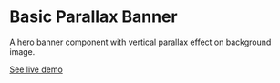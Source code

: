 # Basic Parallax Banner

A hero banner component with vertical parallax effect on background image.

[See live demo](http://ui.maurojflores.com/components/basic-plx/)